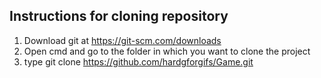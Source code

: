## Instructions for cloning repository
1. Download git at https://git-scm.com/downloads
2. Open cmd and go to the folder in which you want to clone the project
3. type git clone https://github.com/hardgforgifs/Game.git
